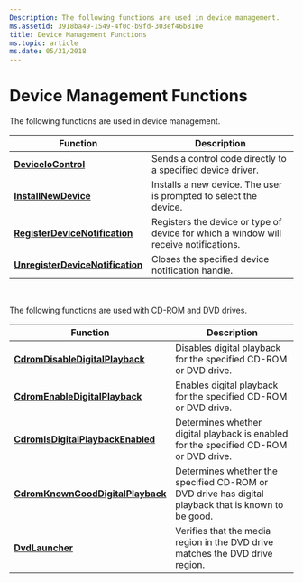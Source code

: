 ```yaml
---
Description: The following functions are used in device management.
ms.assetid: 3918ba49-1549-4f0c-b9fd-303ef46b810e
title: Device Management Functions
ms.topic: article
ms.date: 05/31/2018
---
```


# Device Management Functions

The following functions are used in device management.



| Function                                                             | Description                                                                           |
|----------------------------------------------------------------------|---------------------------------------------------------------------------------------|
| [**DeviceIoControl**](https://msdn.microsoft.com/library/Aa363216(v=VS.85).aspx)                           | Sends a control code directly to a specified device driver.                           |
| [**InstallNewDevice**](installnewdevice.md)                         | Installs a new device. The user is prompted to select the device.                     |
| [**RegisterDeviceNotification**](/windows/desktop/api/Winuser/nf-winuser-registerdevicenotificationa)     | Registers the device or type of device for which a window will receive notifications. |
| [**UnregisterDeviceNotification**](/windows/desktop/api/Winuser/nf-winuser-unregisterdevicenotification) | Closes the specified device notification handle.                                      |



 

The following functions are used with CD-ROM and DVD drives.



| Function                                                               | Description                                                                                         |
|------------------------------------------------------------------------|-----------------------------------------------------------------------------------------------------|
| [**CdromDisableDigitalPlayback**](/windows/desktop/api/StorProp/nf-storprop-cdromdisabledigitalplayback)     | Disables digital playback for the specified CD-ROM or DVD drive.                                    |
| [**CdromEnableDigitalPlayback**](/windows/desktop/api/StorProp/nf-storprop-cdromenabledigitalplayback)       | Enables digital playback for the specified CD-ROM or DVD drive.                                     |
| [**CdromIsDigitalPlaybackEnabled**](/windows/desktop/api/StorProp/nf-storprop-cdromisdigitalplaybackenabled) | Determines whether digital playback is enabled for the specified CD-ROM or DVD drive.               |
| [**CdromKnownGoodDigitalPlayback**](/windows/desktop/api/Storprop/nf-storprop-cdromknowngooddigitalplayback) | Determines whether the specified CD-ROM or DVD drive has digital playback that is known to be good. |
| [**DvdLauncher**](dvdlauncher.md)                                     | Verifies that the media region in the DVD drive matches the DVD drive region.                       |



 

 

 



